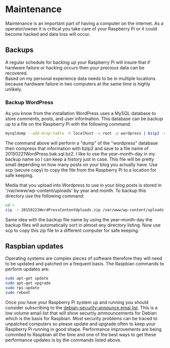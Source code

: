 # Maintenance

Maintenance is an important part of having a computer on the internet.  As a 
operator/owner it is critical you take care of your Raspberry Pi or it
could become hacked and data loss will occur.  

## Backups

A regular schedule for backing up your Raspberry Pi will insure that if 
hardware failure or hacking occurs then your precious data can be recovered.  
Based on my personal experience data needs to be in multiple locations because
hardware failure in two computers at the same time is highly unlikely.

### Backup WordPress

As you know from the installation WordPress uses a MySQL database to store
comments, posts, and user information.  This database can be backup up to a
file on the Raspberry Pi with the following command:

```bash
mysqldump --add-drop-table -h localhost -u root -p wordpress | bzip2 -c > 20150221WordPress.bak.sql.bz2
```

The command above will perform a "dump" of the "wordpress" database then 
compress that information with bzip2 and save to a file name of 
20150221WordPress.bak.sql.bz2.  I like to use the year-month-day in my backup
name so I can keep a history just in case.  This file will be pretty small
depending on how many posts on your blog you actually have.  Use scp (secure
copy) to copy the file from the Raspberry Pi to a location for safe keeping.

Media that you upload into Wordpress to use in your blog posts is stored in
'/var/www/wp-content/uploads' by year and month.  To backup this directory 
use the following command:

```bash
cd ~
zip -r 20150221WordPressContentUploads.zip /var/www/wp-content/uploads
```

Same idea with the backup file name by using the year-month-day the backup
files will automatically sort in almost any directory listing.  Now use scp
to copy this zip file to a different computer for safe keeping.

## Raspbian updates

Operating systems are complex pieces of software therefore they will need to
be updated and patched on a frequent basis.  The Raspbian commands to perform
updates are:

```bash
sudo apt-get update
sudo apt-get upgrade
sudo rpi-update
sudo reboot
```

Once you have your Raspberry Pi system up and running you should consider
subscribing to the [debian-security-announce emai list](https://lists.debian.org/debian-security-announce/).  This is a low volume email list that will show securtiy
ammouncements for Debian which is the basis for Raspbian.  Most security 
problems can be traced to unpatched computers so please update and upgrade 
often to keep your Raspberry Pi running in good shape.  Performance improvements
are being commited to Raspbian all the time and one of the best ways to get
these performance updates is by the commands listed above.  


